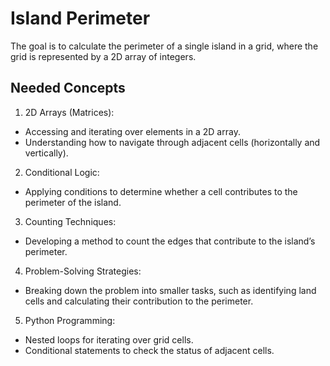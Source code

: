 # Island Perimeter
The goal is to calculate the perimeter of a single island in a grid, where the grid is represented by a 2D array of integers.
## Needed Concepts
1. 2D Arrays (Matrices):
- Accessing and iterating over elements in a 2D array.
- Understanding how to navigate through adjacent cells (horizontally and vertically).
2. Conditional Logic:
- Applying conditions to determine whether a cell contributes to the perimeter of the island.
3. Counting Techniques:
- Developing a method to count the edges that contribute to the island’s perimeter.
4. Problem-Solving Strategies:
- Breaking down the problem into smaller tasks, such as identifying land cells and calculating their contribution to the perimeter.
5. Python Programming:
- Nested loops for iterating over grid cells.
- Conditional statements to check the status of adjacent cells.
